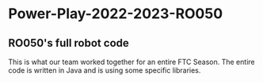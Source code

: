 # Power-Play-2022-2023-RO050

## RO050's full robot code

This is what our team worked together for an entire FTC Season. The entire code is written in Java and is using some specific libraries.
